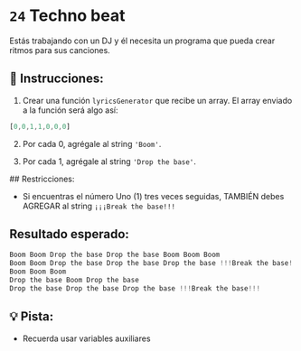 # `24` Techno beat

Estás trabajando con un DJ y él necesita un programa que pueda crear ritmos para sus canciones.

## 📝 Instrucciones:

1. Crear una función `lyricsGenerator` que recibe un array. El array enviado a la función será algo así:

```js
[0,0,1,1,0,0,0] 
```

2. Por cada 0, agrégale al string `'Boom'`.

3. Por cada 1, agrégale al string `'Drop the base'`.

## Restricciones:

+ Si encuentras el número Uno (1) tres veces seguidas, TAMBIÉN debes AGREGAR al string `¡¡¡Break the base!!!`

## Resultado esperado:

```js
Boom Boom Drop the base Drop the base Boom Boom Boom
Boom Boom Drop the base Drop the base Drop the base !!!Break the base!!! Boom Boom Boom
Boom Boom Boom
Drop the base Boom Drop the base
Drop the base Drop the base Drop the base !!!Break the base!!!
```

## 💡 Pista:

+ Recuerda usar variables auxiliares

